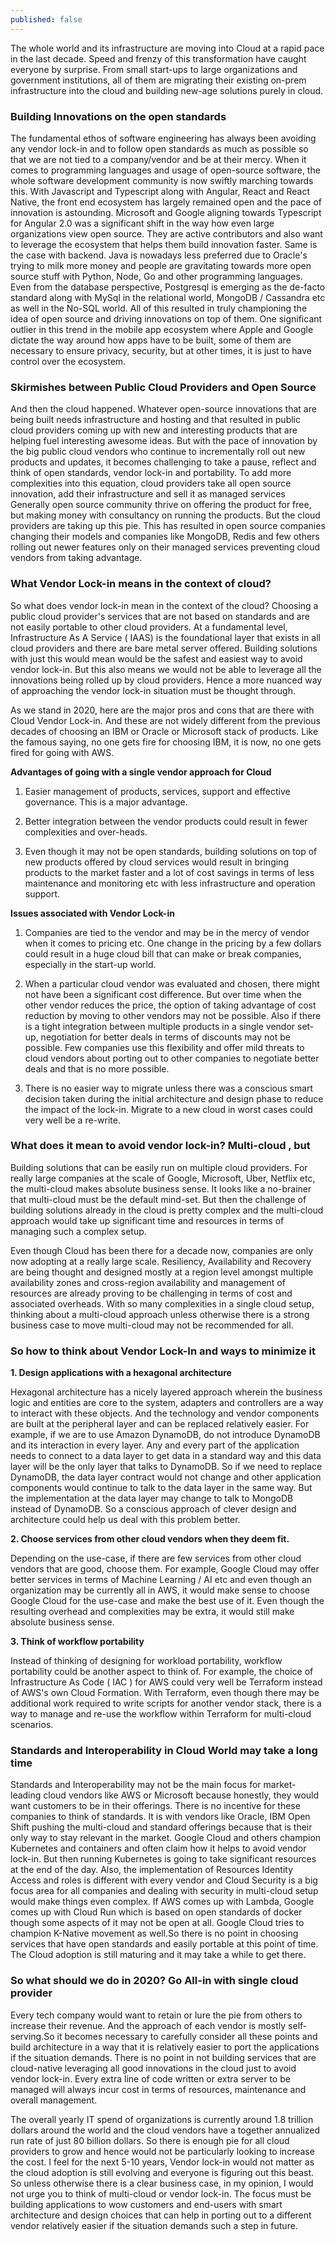```yaml
---
published: false
---
```

The whole world and its infrastructure are moving into Cloud at a rapid pace in the last decade. Speed and frenzy of this transformation have caught everyone by surprise. From small start-ups to large organizations and government institutions, all of them are migrating their existing on-prem infrastructure into the cloud and building new-age solutions purely in cloud. 

### Building Innovations on the open standards

The fundamental ethos of software engineering has always been avoiding any vendor lock-in and to follow open standards as much as possible so that we are not tied to a company/vendor and be at their mercy. When it comes to programming languages and usage of open-source software, the whole software development community is now swiftly marching towards this. With Javascript and Typescript along with Angular, React and React Native, the front end ecosystem has largely remained open and the pace of innovation is astounding. Microsoft and Google aligning towards Typescript for Angular 2.0 was a significant shift in the way how even large organizations view open source. They are active contributors and also want to leverage the ecosystem that helps them build innovation faster. Same is the case with backend. Java is nowadays less preferred due to Oracle's trying to milk more money and people are gravitating towards more open source stuff with Python, Node, Go and other programming languages. Even from the database perspective, Postgresql is emerging as the de-facto standard along with MySql in the relational world, MongoDB / Cassandra etc as well in the No-SQL world. All of this resulted in truly championing the idea of open source and driving innovations on top of them. One significant outlier in this trend in the mobile app ecosystem where Apple and Google dictate the way around how apps have to be built, some of them are necessary to ensure privacy, security, but at other times, it is just to have control over the ecosystem. 

### Skirmishes between Public Cloud Providers and Open Source

And then the cloud happened. Whatever open-source innovations that are being built needs infrastructure and hosting and that resulted in public cloud providers coming up with new and interesting products that are helping fuel interesting awesome ideas. But with the pace of innovation by the big public cloud vendors who continue to incrementally roll out new products and updates, it becomes challenging to take a pause, reflect and think of open standards, vendor lock-in and portability. To add more complexities into this equation, cloud providers take all open source innovation, add their infrastructure and sell it as managed services Generally open source community thrive on offering the product for free, but making money with consultancy on running the products. But the cloud providers are taking up this pie. This has resulted in open source companies changing their models and companies like MongoDB, Redis and few others rolling out newer features only on their managed services preventing cloud vendors from taking advantage. 

### What Vendor Lock-in means in the context of cloud?

So what does vendor lock-in mean in the context of the cloud? Choosing a public cloud provider's services that are not based on standards and are not easily portable to other cloud providers. At a fundamental level, Infrastructure As A Service ( IAAS) is the foundational layer that exists in all cloud providers and there are bare metal server offered. Building solutions with just this would mean would be the safest and easiest way to avoid vendor lock-in. But this also means we would not be able to leverage all the innovations being rolled up by cloud providers. Hence a more nuanced way of approaching the vendor lock-in situation must be thought through.

As we stand in 2020, here are the major pros and cons that are there with Cloud Vendor Lock-in. And these are not widely different from the previous decades of choosing an IBM or Oracle or Microsoft stack of products. Like the famous saying, no one gets fire for choosing IBM, it is now, no one gets fired for going with AWS. 

**Advantages of going with a single vendor approach for Cloud**

1. Easier management of products, services, support and effective governance. This is a major advantage.

2. Better integration between the vendor products could result in fewer complexities and over-heads.

3. Even though it may not be open standards, building solutions on top of new products offered by cloud services would result in bringing products to the market faster and a lot of cost savings in terms of less maintenance and monitoring etc with less infrastructure and operation support. 


**Issues associated with Vendor Lock-in**

1. Companies are tied to the vendor and may be in the mercy of vendor when it comes to pricing etc. One change in the pricing by a few dollars could result in a huge cloud bill that can make or break companies, especially in the start-up world.

2. When a particular cloud vendor was evaluated and chosen, there might not have been a significant cost difference. But over time when the other vendor reduces the price, the option of taking advantage of cost reduction by moving to other vendors may not be possible. Also if there is a tight integration between multiple products in a single vendor set-up, negotiation for better deals in terms of discounts may not be possible. Few companies use this flexibility and offer mild threats to cloud vendors about porting out to other companies to negotiate better deals and that is no more possible. 

3. There is no easier way to migrate unless there was a conscious smart decision taken during the initial architecture and design phase to reduce the impact of the lock-in. Migrate to a new cloud in worst cases could very well be a re-write.


### What does it mean to avoid vendor lock-in? Multi-cloud , but  

Building solutions that can be easily run on multiple cloud providers. For really large companies at the scale of Google, Microsoft, Uber, Netflix etc, the multi-cloud makes absolute business sense. It looks like a no-brainer that multi-cloud must be the default mind-set. But then the challenge of building solutions already in the cloud is pretty complex and the multi-cloud approach would take up significant time and resources in terms of managing such a complex setup. 

Even though Cloud has been there for a decade now, companies are only now adopting at a really large scale. Resiliency, Availability and Recovery are being thought and designed mostly at a region level amongst multiple availability zones and cross-region availability and management of resources are already proving to be challenging in terms of cost and associated overheads. With so many complexities in a single cloud setup, thinking about a multi-cloud approach unless otherwise there is a strong business case to move multi-cloud may not be recommended for all.


### So how to think about Vendor Lock-In and ways to minimize it

**1. Design applications with a hexagonal architecture** 

Hexagonal architecture has a nicely layered approach wherein the business logic and entities are core to the system,  adapters and controllers are a way to interact with these objects. And the technology and vendor components are built at the peripheral layer and can be replaced relatively easier. For example, if we are to use Amazon DynamoDB, do not introduce DynamoDB and its interaction in every layer. Any and every part of the application needs to connect to a data layer to get data in a standard way and this data layer will be the only layer that talks to DynamoDB. So if we need to replace DynamoDB, the data layer contract would not change and other application components would continue to talk to the data layer in the same way. But the implementation at the data layer may change to talk to MongoDB instead of DynamoDB. So a conscious approach of clever design and architecture could help us deal with this problem better.

**2. Choose services from other cloud vendors when they deem fit.**

Depending on the use-case, if there are few services from other cloud vendors that are good, choose them. For example, Google Cloud may offer better services in terms of Machine Learning / AI etc and even though an organization may be currently all in AWS, it would make sense to choose Google Cloud for the use-case and make the best use of it. Even though the resulting overhead and complexities may be extra, it would still make absolute business sense.

**3. Think of workflow portability**

Instead of thinking of designing for workload portability, workflow portability could be another aspect to think of. For example, the choice of Infrastructure As Code ( IAC ) for AWS could very well be Terraform instead of AWS's own Cloud Formation. With Terraform, even though there may be additional work required to write scripts for another vendor stack, there is a way to manage and re-use the workflow within Terraform for multi-cloud scenarios. 



### Standards and Interoperability in Cloud World may take a long time

Standards and Interoperability may not be the main focus for market-leading cloud vendors like AWS or Microsoft because honestly, they would want customers to be in their offerings. There is no incentive for these companies to think of standards. It is with vendors like  Oracle, IBM Open Shift pushing the multi-cloud and standard offerings because that is their only way to stay relevant in the market. Google Cloud and others champion Kubernetes and containers and often claim how it helps to avoid vendor lock-in. But then running Kubernetes is going to take significant resources at the end of the day. Also, the implementation of Resources Identity Access and roles is different with every vendor and Cloud Security is a big focus area for all companies and dealing with security in multi-cloud setup would make things even complex.  If AWS comes up with Lambda, Google comes up with Cloud Run which is based on open standards of docker though some aspects of it may not be open at all. Google Cloud tries to champion K-Native movement as well.So there is no point in choosing services that have open standards and easily portable at this point of time. The Cloud adoption is still maturing and it may take a while to get there. 

### So what should we do in 2020? Go All-in with single cloud provider 

Every tech company would want to retain or lure the pie from others to increase their revenue. And the approach of each vendor is mostly self-serving.So it becomes necessary to carefully consider all these points and build architecture in a way that it is relatively easier to port the applications if the situation demands. There is no point in not building services that are cloud-native leveraging all good innovations in the cloud just to avoid vendor lock-in. Every extra line of code written or extra server to be managed will always incur cost in terms of resources, maintenance and overall management. 

The overall yearly IT spend of organizations is currently around 1.8 trillion dollars around the world and the cloud vendors have a together annualized run rate of just 80 billion dollars. So there is enough pie for all cloud providers to grow and hence would not be particularly looking to increase the cost. I feel for the next 5-10 years, Vendor lock-in would not matter as the cloud adoption is still evolving and everyone is figuring out this beast. So unless otherwise there is a clear business case, in my opinion, I would not urge you to think of multi-cloud or vendor lock-in. The focus must be building applications to wow customers and end-users with smart architecture and design choices that can help in porting out to a different vendor relatively easier if the situation demands such a step in future.     
    